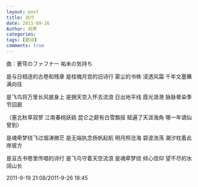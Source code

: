```yaml
---
layout: post
title: 远行
date: 2011-09-26
Author: 闲茶
categories: 
tags: [歌词]
comments: true
--- 
```


曲：蒼穹のファフナー 祐未の気持ち

是与日相逐的古卷和残章
是桂魄月宫的旧诗行
蒙尘的书帙 浸透风霜
千年文墨蘸满向往

是飞鸟将万里长风披身上
是拥天空入怀去流浪
日出地平线 霞光潋滟
脉脉晕染季节回廊

（塞北秋草寂寥 江南春桃妖娆
昆仑之巅有白雪飘摇
赋遍了天涯海角 哪一年谪仙曾到）

是魂牵梦绕飞过烟涛微茫
是无端执念扬帆起航
明月照沧海 碧波浩荡
潮汐枕着此岸彼方

是亘古书卷里传唱的诗行
是飞鸟守着天空流浪
是魂牵梦绕 倾心信仰
望不尽的水阔山长

2011-9-19 21:08/2011-9-26 18:45